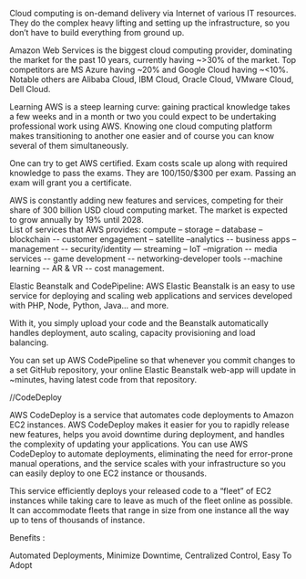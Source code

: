 Cloud computing is on-demand delivery via Internet of various IT resources. They do the complex heavy lifting and setting up the infrastructure, so you don’t have to build everything from ground up.
  
  Amazon Web Services is the biggest cloud computing provider, dominating the market for the past 10 years, currently having ~>30% of the market. Top competitors are MS Azure having ~20% and Google Cloud having ~<10%. Notable others are Alibaba Cloud, IBM Cloud, Oracle Cloud, VMware Cloud, Dell Cloud.
  
  Learning AWS is a steep learning curve: gaining practical knowledge takes a few weeks and in a month or two you could expect to be undertaking professional work using AWS. Knowing one cloud computing platform makes transitioning to another one easier and of course you can know several of them simultaneously.
  
  One can try to get AWS certified. Exam costs scale up along with required knowledge to pass the exams. They are $100/$150/$300 per exam. Passing an exam will grant you a certificate.
  
  AWS is constantly adding new features and services, competing for their share of 300 billion USD cloud computing market. The market is expected to grow annually by 19% until 2028.  
  List of services that AWS provides:
compute – storage – database – blockchain -- customer engagement – satellite –analytics -- business apps – management -- security/identity — streaming – IoT –migration -- media services -- game development -- networking-developer tools --machine learning -- AR & VR -- cost management.
  
  Elastic Beanstalk and CodePipeline:
AWS Elastic Beanstalk is an easy to use service for deploying and scaling web applications and services developed with PHP, Node, Python, Java… and more.
  
  With it, you simply upload your code and the Beanstalk automatically handles deployment, auto scaling, capacity provisioning and load balancing.
  
  You can set up AWS CodePipeline so that whenever you commit changes to a set GitHub repository, your online Elastic Beanstalk web-app will update in ~minutes, having latest code from that repository.
  
  //CodeDeploy

  AWS CodeDeploy is a service that automates code deployments to Amazon EC2 instances. 
AWS CodeDeploy makes it easier for you to rapidly release new features, helps you avoid downtime during deployment, and handles the complexity of updating your applications. You can use AWS CodeDeploy to automate deployments, eliminating the need for error-prone manual operations, and the service scales with your infrastructure so you can easily deploy to one EC2 instance or thousands.

  This service efficiently deploys your released code to a “fleet” of EC2 instances while taking care to leave as much of the fleet online as possible. It can accommodate fleets that range in size from one instance all the way up to tens of thousands of instance.

  Benefits :
  
  Automated Deployments,
  Minimize Downtime,
  Centralized Control,
  Easy To Adopt
